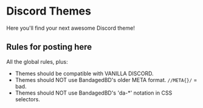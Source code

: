 # Discord Themes

Here you'll find your next awesome Discord theme!

## Rules for posting here

All the global rules, plus:
- Themes should be compatible with VANILLA DISCORD.
- Themes should NOT use BandagedBD's older META format. `//META{}/` = bad.
- Themes should NOT use BandagedBD's 'da-*' notation in CSS selectors.
